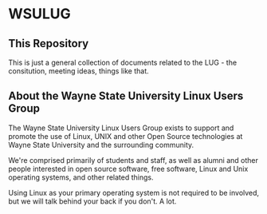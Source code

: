 WSULUG
======

This Repository
---------------

This is just a general collection of documents related to the LUG - 
the consitution, meeting ideas, things like that.


About the Wayne State University Linux Users Group
--------------------------------------------------

The Wayne State University Linux Users Group exists to support
and promote the use of Linux, UNIX and other Open Source
technologies at Wayne State University and the surrounding
community.

We're comprised primarily of students and staff, as well as alumni
and other people interested in open source software, free software,
Linux and Unix operating systems, and other related things. 

Using Linux as your primary operating system is not required to be
involved, but we will talk behind your back if you don't. A lot.
